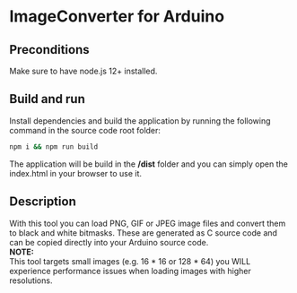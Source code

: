 # ImageConverter for Arduino

## Preconditions

Make sure to have node.js 12+ installed.

## Build and run

Install dependencies and build the application by running the following command in the source code root folder:

```sh
npm i && npm run build
```

The application will be build in the <b>/dist</b> folder and you can simply open the index.html in your browser to use it.

## Description

With this tool you can load PNG, GIF or JPEG image files and convert them to black and white bitmasks. These are generated as C source code and can be copied directly into your Arduino source code.  
<b>NOTE:</b>  
This tool targets small images (e.g. 16 * 16 or 128 * 64) you WILL experience performance issues when loading images with higher resolutions.
